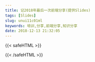 ```yaml
---
title: 记2018年最后一次前端分享(提供Slides)
tags: [Slides]
slug: unui11c01ml
keywords: 培训,分享,前端分享,知识分享
date: 2018-12-13 21:32:05
---
```

{{< safeHTML >}}
<script src='/js/lazyload.js'></script>
<script>
    $(function(){
      let str = ""
      for(var i = 2;i<=81;i++){
          var count ="";
          if(i<10){
              count = "00"+ i;
          }else if(i<100&&i>=10){
               count = "0"+ i;
          }
          
          str = str + '<img class="lazyload" data-src="https://static.alili.tech/images/slides/vueConfSlides/vueConfSlides.'+ count +'.jpeg" style="margin-bottom:10px" src="/images/squares.svg" />'
      }
      $('.imageBox').html(str)
      var images = document.querySelectorAll(".lazyload");
      lazyload(images);
    })
</script>
<div class='imageBox'></div>
{{< /safeHTML >}}